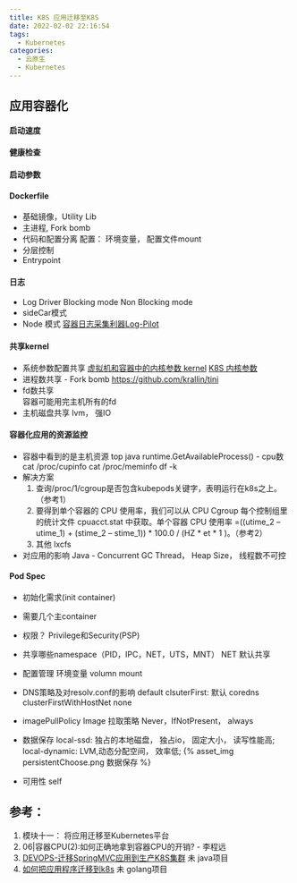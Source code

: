 ```yaml
---
title: K8S 应用迁移至K8S 
date: 2022-02-02 22:16:54
tags:
  - Kubernetes
categories: 
  - 云原生
  - Kubernetes
---
```



<p></p>
<!-- more -->


## 应用容器化
#### 启动速度
#### 健康检查
#### 启动参数
#### Dockerfile
+ 基础镜像，Utility Lib
+ 主进程, Fork bomb
+ 代码和配置分离
  配置： 环境变量， 配置文件mount
+ 分层控制
+ Entrypoint

#### 日志
+ Log Driver
  Blocking mode
  Non Blocking mode
+ sideCar模式
+ Node 模式
 [容器日志采集利器Log-Pilot](https://developer.aliyun.com/article/674327)

#### 共享kernel 
+ 系统参数配置共享 
  [虚拟机和容器中的内核参数 kernel](../../../../2020/08/16/kernelParam/)
  [K8S 内核参数](https://kubernetes.io/zh/docs/tasks/administer-cluster/sysctl-cluster/)
+ 进程数共享 - Fork bomb
  https://github.com/krallin/tini
+ fd数共享  
  容器可能用完主机所有的fd
+ 主机磁盘共享
  lvm， 强IO 


#### 容器化应用的资源监控
+ 容器中看到的是主机资源
  top
  java runtime.GetAvailableProcess() - cpu数
  cat /proc/cupinfo
  cat /proc/meminfo
  df -k
+ 解决方案
  1. 查询/proc/1/cgroup是否包含kubepods关键字，表明运行在k8s之上。（参考1）
  2. 要得到单个容器的 CPU 使用率，我们可以从 CPU Cgroup 每个控制组里的统计文件 cpuacct.stat 中获取。单个容器 CPU 使用率 =((utime_2 – utime_1) + (stime_2 – stime_1)) * 100.0 / (HZ * et * 1 )。（参考2）
  3. 其他 lxcfs
+ 对应用的影响
  Java - Concurrent GC Thread， Heap Size， 线程数不可控

#### Pod Spec
+ 初始化需求(init container) 
+ 需要几个主container
+ 权限？ Privilege和Security(PSP)
+ 共享哪些namespace（PID，IPC，NET，UTS，MNT）
  NET 默认共享
+ 配置管理
  环境变量
  volumn mount

+ DNS策略及对resolv.conf的影响
  default
  clsuterFirst: 默认 coredns
  clusterFirstWithHostNet
  none

+ imagePullPolicy Image 拉取策略
   Never，IfNotPresent， always

+ 数据保存
local-ssd: 独占的本地磁盘， 独占io， 固定大小， 读写性能高;
local-dynamic: LVM,动态分配空间， 效率低;
{% asset_img  persistentChoose.png  数据保存 %}

+ 可用性 self

## 参考：
1. 模块十一： 将应用迁移至Kubernetes平台
2. 06|容器CPU(2):如何正确地拿到容器CPU的开销?   -  李程远
3. [DEVOPS-迁移SpringMVC应用到生产K8S集群](https://blog.csdn.net/qq_36441027/article/details/103527710) 未  java项目
4. [如何把应用程序迁移到k8s](http://t.zoukankan.com/code-craftsman-p-11746603.html) 未 golang项目



